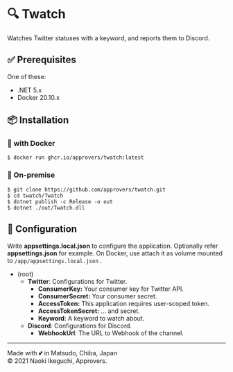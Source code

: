 # 🔍 Twatch
Watches Twitter statuses with a keyword, and reports them to Discord.

## ✅ Prerequisites
One of these:
- .NET 5.x
- Docker 20.10.x

## 📦 Installation
### 🐳 with Docker
```
$ docker run ghcr.io/approvers/twatch:latest
```

### 🐬 On-premise
```
$ git clone https://github.com/approvers/twatch.git
$ cd twatch/Twatch
$ dotnet publish -c Release -o out
$ dotnet ./out/Twatch.dll
```

## 🔧 Configuration
Write **appsettings.local.json** to configure the application.
Optionally refer **appsettings.json** for example.
On Docker, use attach it as volume mounted to `/app/appsettings.local.json` .

- (root)
    - **Twitter**: Configurations for Twitter.
        - **ConsumerKey:** Your consumer key for Twitter API.
        - **ConsumerSecret:** Your consumer secret.
        - **AccessToken:** This application requires user-scoped token.
        - **AccessTokenSecret:** ... and secret.
        - **Keyword**: A keyword to watch about.
    - **Discord**: Configurations for Discord.
        - **WebhookUrl**: The URL to Webhook of the channel.

---
Made with 💕 in Matsudo, Chiba, Japan  
&copy; 2021 Naoki Ikeguchi, Approvers.
